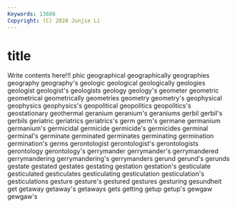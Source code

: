 ```yaml
---
Keywords: 13688
Copyright: (C) 2020 Junjie Li
---
```


# title

Write contents here!!!
phic 
geographical 
geographically 
geographies 
geography 
geography's 
geologic 
geological 
geologically 
geologies
geologist 
geologist's 
geologists 
geology 
geology's 
geometer 
geometric 
geometrical 
geometrically 
geometries
geometry 
geometry's 
geophysical 
geophysics 
geophysics's 
geopolitical 
geopolitics 
geopolitics's 
geostationary 
geothermal
geranium 
geranium's 
geraniums 
gerbil 
gerbil's 
gerbils 
geriatric 
geriatrics 
geriatrics's 
germ
germ's 
germane 
germanium 
germanium's 
germicidal 
germicide 
germicide's 
germicides 
germinal 
germinal's
germinate 
germinated 
germinates 
germinating 
germination 
germination's 
germs 
gerontologist 
gerontologist's 
gerontologists
gerontology 
gerontology's 
gerrymander 
gerrymander's 
gerrymandered 
gerrymandering 
gerrymandering's 
gerrymanders 
gerund 
gerund's
gerunds 
gestate 
gestated 
gestates 
gestating 
gestation 
gestation's 
gesticulate 
gesticulated 
gesticulates
gesticulating 
gesticulation 
gesticulation's 
gesticulations 
gesture 
gesture's 
gestured 
gestures 
gesturing 
gesundheit
get 
getaway 
getaway's 
getaways 
gets 
getting 
getup 
getup's 
gewgaw 
gewgaw's
